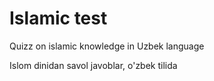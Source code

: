 # Islamic test

Quizz on islamic knowledge in Uzbek language

Islom dinidan savol javoblar, o'zbek tilida
